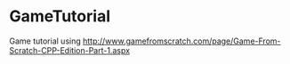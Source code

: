 # GameTutorial
Game tutorial using http://www.gamefromscratch.com/page/Game-From-Scratch-CPP-Edition-Part-1.aspx
